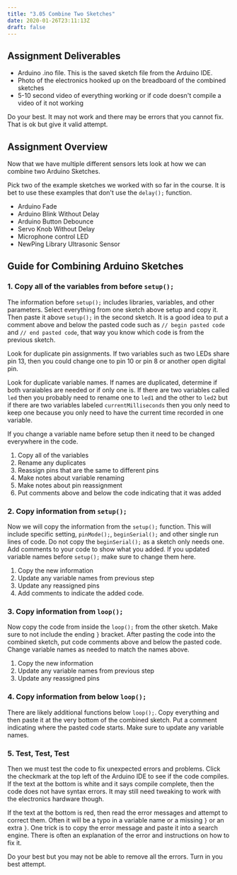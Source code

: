 ```yaml
---
title: "3.05 Combine Two Sketches"
date: 2020-01-26T23:11:13Z
draft: false
---
```


## Assignment Deliverables

- Arduino .ino file. This is the saved sketch file from the Arduino IDE.
- Photo of the electronics hooked up on the breadboard of the combined sketches
- 5-10 second video of everything working or if code doesn't compile a video of it not working

Do your best. It may not work and there may be errors that you cannot fix. That is ok but give it valid attempt.

## Assignment Overview

Now that we have multiple different sensors lets look at how we can combine two Arduino Sketches.

Pick two of the example sketches we worked with so far in the course. It is bet to use these examples that don't use the `delay();` function.

- Arduino Fade
- Arduino Blink Without Delay
- Arduino Button Debounce
- Servo Knob Without Delay
- Microphone control LED
- NewPing Library Ultrasonic Sensor

## Guide for Combining Arduino Sketches

### 1. Copy all of the variables from before `setup();`

The information before `setup();` includes libraries, variables, and other parameters. Select everything from one sketch above setup and copy it. Then paste it above `setup();` in the second sketch. It is a good idea to put a comment above and below the pasted code such as `// begin pasted code` and `// end pasted code`, that way you know which code is from the previous sketch.

Look for duplicate pin assignments. If two variables such as two LEDs share pin 13, then you could change one to pin 10 or pin 8 or another open digital pin.

Look for duplicate variable names. If names are duplicated, determine if both varaiables are needed or if only one is. If there are two variables called `led` then you probably need to rename one to `led1` and the other to `led2` but if there are two variables labeled `currentMilliseconds` then you only need to keep one because you only need to have the current time recorded in one variable.

If you change a variable name before setup then it need to be changed everywhere in the code.

1. Copy all of the variables
2. Rename any duplicates
3. Reassign pins that are the same to different pins
4. Make notes about variable renaming
5. Make notes about pin reassignment
6. Put comments above and below the code indicating that it was added

### 2. Copy information from `setup();`

Now we will copy the information from the `setup();` function. This will include specific setting, `pinMode();`, `beginSerial();` and other single run lines of code. Do not copy the `beginSerial();` as a sketch only needs one. Add comments to your code to show what you added. If you updated variable names before `setup();` make sure to change them here.

1. Copy the new information
2. Update any variable names from previous step
3. Update any reassigned pins
4. Add comments to indicate the added code.

### 3. Copy information from `loop();`

Now copy the code from inside the `loop();` from the other sketch. Make sure to not include the ending `}` bracket. After pasting the code into the combined sketch, put code comments above and below the pasted code. Change variable names as needed to match the names above.

1. Copy the new information
2. Update any variable names from previous step
3. Update any reassigned pins

### 4. Copy information from below `loop();`

There are likely additional functions below `loop();`. Copy everything and then paste it at the very bottom of the combined sketch. Put a comment indicating where the pasted code starts. Make sure to update any variable names.

### 5. Test, Test, Test

Then we must test the code to fix unexpected errors and problems. Click the checkmark at the top left of the Arduino IDE to see if the code compiles. If the text at the bottom is white and it says compile complete, then the code does not have syntax errors. It may still need tweaking to work with the electronics hardware though.

If the text at the bottom is red, then read the error messages and attempt to correct them. Often it will be a typo in a variable name or a missing `}` or an extra `}`. One trick is to copy the error message and paste it into a search engine. There is often an explanation of the error and instructions on how to fix it.

Do your best but you may not be able to remove all the errors. Turn in you best attempt.
